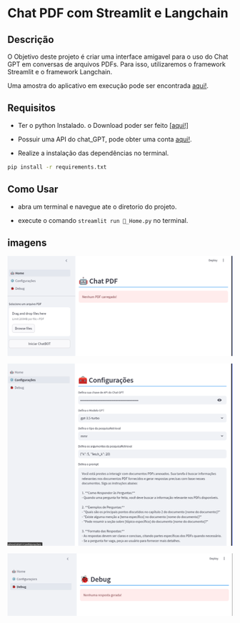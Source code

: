 # Chat PDF com Streamlit e Langchain

## Descrição

O Objetivo deste projeto é criar uma interface amigavel para o uso do Chat GPT em conversas de arquivos PDFs. Para isso, utilizaremos o framework Streamlit e o framework Langchain.

Uma amostra do aplicativo em execução pode ser encontrada [aqui!](https://chatpdf-7aoyv22kzuqebi58nu2yyv.streamlit.app/).

## Requisitos

* Ter o python Instalado. o Download poder ser feito [[aqui!]](https://www.python.org/downloads/)

* Possuir uma API do chat_GPT, pode obter uma conta [aqui!](https://platform.openai.com/).

* Realize a instalação das dependências no terminal.

```bash
pip install -r requirements.txt
```

## Como Usar

* abra um terminal e navegue ate o diretorio do projeto.

* execute o comando `streamlit run 🤖_Home.py` no terminal.

## imagens

![Home](images/image.png)

![Configurações](images/image-1.png)

![Debug](images/image-2.png)
